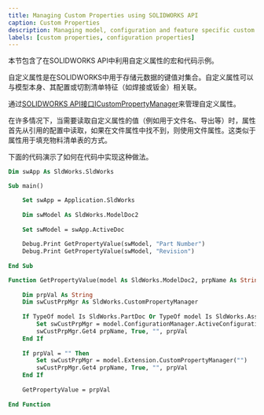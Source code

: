 ```yaml
---
title: Managing Custom Properties using SOLIDWORKS API
caption: Custom Properties
description: Managing model, configuration and feature specific custom properties using SOLIDWORKS API
labels: [custom properties, configuration properties]
---
```

本节包含了在SOLIDWORKS API中利用自定义属性的宏和代码示例。

自定义属性是在SOLIDWORKS中用于存储元数据的键值对集合。自定义属性可以与模型本身、其配置或切割清单特征（如焊接或钣金）相关联。

通过[SOLIDWORKS API接口ICustomPropertyManager](https://help.solidworks.com/2018/english/api/sldworksapi/SolidWorks.Interop.sldworks~SolidWorks.Interop.sldworks.ICustomPropertyManager.html)来管理自定义属性。

在许多情况下，当需要读取自定义属性的值（例如用于文件名、导出等）时，属性首先从引用的配置中读取，如果在文件属性中找不到，则使用文件属性。这类似于属性用于填充物料清单表的方式。

下面的代码演示了如何在代码中实现这种做法。

~~~ vb
Dim swApp As SldWorks.SldWorks

Sub main()

    Set swApp = Application.SldWorks
    
    Dim swModel As SldWorks.ModelDoc2
    
    Set swModel = swApp.ActiveDoc
    
    Debug.Print GetPropertyValue(swModel, "Part Number")
    Debug.Print GetPropertyValue(swModel, "Revision")
    
End Sub

Function GetPropertyValue(model As SldWorks.ModelDoc2, prpName As String) As String
    
    Dim prpVal As String
    Dim swCustPrpMgr As SldWorks.CustomPropertyManager
    
    If TypeOf model Is SldWorks.PartDoc Or TypeOf model Is SldWorks.AssemblyDoc Then
        Set swCustPrpMgr = model.ConfigurationManager.ActiveConfiguration.CustomPropertyManager
        swCustPrpMgr.Get4 prpName, True, "", prpVal
    End If
    
    If prpVal = "" Then
        Set swCustPrpMgr = model.Extension.CustomPropertyManager("")
        swCustPrpMgr.Get4 prpName, True, "", prpVal
    End If
    
    GetPropertyValue = prpVal
    
End Function
~~~

